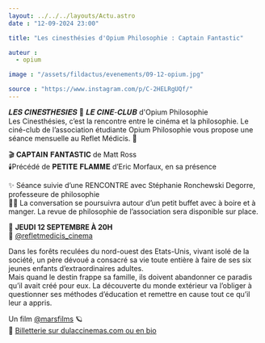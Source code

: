 ```yaml
---
layout: ../../../layouts/Actu.astro
date : "12-09-2024 23:00"

title: "Les cinesthésies d'Opium Philosophie : Captain Fantastic"

auteur :
  - opium

image : "/assets/fildactus/evenements/09-12-opium.jpg"

source : "https://www.instagram.com/p/C-2HELRgUQf/"
---
```


𝑳𝑬𝑺 𝑪𝑰𝑵𝑬𝑺𝑻𝑯𝑬𝑺𝑰𝑬𝑺 💭 𝑳𝑬 𝑪𝑰𝑵𝑬-𝑪𝑳𝑼𝑩 d'Opium Philosophie  
Les Cinesthésies, c’est la rencontre entre le cinéma et la philosophie. Le ciné-club de l’association étudiante Opium Philosophie vous propose une séance mensuelle au Reflet Médicis. 💫

🎬 𝐂𝐀𝐏𝐓𝐀𝐈𝐍 𝐅𝐀𝐍𝐓𝐀𝐒𝐓𝐈𝐂 de Matt Ross  
🕯️Précédé de 𝐏𝐄𝐓𝐈𝐓𝐄 𝐅𝐋𝐀𝐌𝐌𝐄 d’Eric Morfaux, en sa présence

✨ Séance suivie d’une RENCONTRE avec Stéphanie Ronchewski Degorre, professeure de philosophie  
🥨🍷 La conversation se poursuivra autour d’un petit buffet avec à boire et à manger. La revue de philosophie de l’association sera disponible sur place.

📆 __JEUDI 12 SEPTEMBRE À 20H__  
📍 [@refletmedicis_cinema](https://www.instagram.com/refletmedicis_cinema/)

Dans les forêts reculées du nord-ouest des Etats-Unis, vivant isolé de la société, un père dévoué a consacré sa vie toute entière à faire de ses six jeunes enfants d’extraordinaires adultes.  
Mais quand le destin frappe sa famille, ils doivent abandonner ce paradis qu’il avait créé pour eux. La découverte du monde extérieur va l’obliger à questionner ses méthodes d’éducation et remettre en cause tout ce qu’il leur a appris.

Un film [@marsfilms](https://www.instagram.com/marsfilms/) 🪐  
🎫 [Billetterie sur dulaccinemas.com ou en bio](https://www.ticketingcine.fr/?s=emsx082400061613)